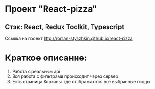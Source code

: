 # Проект "React-pizza"

## Стэк: React, Redux Toolkit, Typescript

Ссылка на проект http://roman-styazhkin.github.io/react-pizza

# Краткое описание:

1. Работа с реальным api
2. Вся работа с фильтрами происходит через сервер
3. Есть страница Корзины, где отображаются все выбранные пиццы

